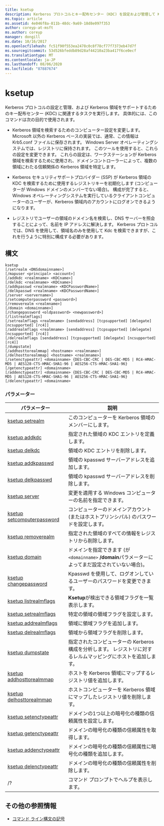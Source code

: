 ```yaml
---
title: ksetup
description: Kerberos プロトコルとキー配布センター (KDC) を設定および管理して Kerberos 領域をサポートするためのタスクを実行する、ksetup コマンドのリファレンス記事です。
ms.topic: article
ms.assetid: 4e046f8a-811b-48dc-9a69-18d8e097f353
author: coreyp-at-msft
ms.author: coreyp
manager: dongill
ms.date: 10/16/2017
ms.openlocfilehash: fc51f90f553ea2478c0c8f78cf77f7373eb47d7f
ms.sourcegitcommit: 53d526bfeddb89d28af44210a23ba417f6ce0ecf
ms.translationtype: MT
ms.contentlocale: ja-JP
ms.lasthandoff: 08/06/2020
ms.locfileid: "87887674"
---
```

# <a name="ksetup"></a>ksetup

Kerberos プロトコルの設定と管理、および Kerberos 領域をサポートするためのキー配布センター (KDC) に関連するタスクを実行します。 具体的には、このコマンドは次の目的で使用されます。

- Kerberos 領域を検索するためのコンピューター設定を変更します。 Microsoft 以外の Kerberos ベースの実装では、通常、この情報は Krb5.conf ファイルに保存されます。 Windows Server オペレーティングシステムでは、レジストリに保持されます。 このツールを使用すると、これらの設定を変更できます。 これらの設定は、ワークステーションが Kerberos 領域を検索するために使用され、ドメインコントローラーによって、複数の領域にわたる信頼関係の Kerberos 領域を特定します。

- Kerberos セキュリティサポートプロバイダー (SSP) が Kerberos 領域の KDC を検索するために使用するレジストリキーを初期化します (コンピューターが Windows ドメインのメンバーでない場合)。 構成が完了すると、Windows オペレーティングシステムを実行しているクライアントコンピューターのユーザーが、Kerberos 領域内のアカウントにログオンできるようになります。

- レジストリでユーザーの領域のドメイン名を検索し、DNS サーバーを照会することによって、名前を IP アドレスに解決します。 Kerberos プロトコルでは、DNS を使用して、領域名のみを使用して Kdc を検索できますが、これを行うように特別に構成する必要があります。

## <a name="syntax"></a>構文

```
ksetup
[/setrealm <DNSdomainname>]
[/mapuser <principal> <account>]
[/addkdc <realmname> <KDCname>]
[/delkdc <realmname> <KDCname>]
[/addkpasswd <realmname> <KDCPasswordName>]
[/delkpasswd <realmname> <KDCPasswordName>]
[/server <servername>]
[/setcomputerpassword <password>]
[/removerealm <realmname>]
[/domain <domainname>]
[/changepassword <oldpassword> <newpassword>]
[/listrealmflags]
[/setrealmflags <realmname> [sendaddress] [tcpsupported] [delegate] [ncsupported] [rc4]]
[/addrealmflags <realmname> [sendaddress] [tcpsupported] [delegate] [ncsupported] [rc4]]
[/delrealmflags [sendaddress] [tcpsupported] [delegate] [ncsupported] [rc4]]
[/dumpstate]
[/addhosttorealmmap] <hostname> <realmname>]
[/delhosttorealmmap] <hostname> <realmname>]
[/setenctypeattr] <domainname> {DES-CBC-CRC | DES-CBC-MD5 | RC4-HMAC-MD5 | AES128-CTS-HMAC-SHA1-96 | AES256-CTS-HMAC-SHA1-96}
[/getenctypeattr] <domainname>
[/addenctypeattr] <domainname> {DES-CBC-CRC | DES-CBC-MD5 | RC4-HMAC-MD5 | AES128-CTS-HMAC-SHA1-96 | AES256-CTS-HMAC-SHA1-96}
[/delenctypeattr] <domainname>
```

### <a name="parameters"></a>パラメーター

| パラメーター | 説明 |
| --------- | ----------- |
| [ksetup setrealm](ksetup-setrealm.md) | このコンピューターを Kerberos 領域のメンバーにします。 |
| [ksetup addkdc](ksetup-addkdc.md) | 指定された領域の KDC エントリを定義します。 |
| [ksetup delkdc](ksetup-delkdc.md) | 領域の KDC エントリを削除します。 |
| [ksetup addkpasswd](ksetup-addkpasswd.md) | 領域の kpasswd サーバーアドレスを追加します。 |
| [ksetup delkpasswd](ksetup-delkpasswd.md) | 領域の kpasswd サーバーアドレスを削除します。 |
| [ksetup server](ksetup-server.md) | 変更を適用する Windows コンピューターの名前を指定できます。 |
| [ksetup setcomputerpassword](ksetup-setcomputerpassword.md) | コンピューターのドメインアカウント (またはホストプリンシパル) のパスワードを設定します。 |
| [ksetup removerealm](ksetup-removerealm.md) | 指定された領域のすべての情報をレジストリから削除します。 |
| [ksetup domain](ksetup-domain.md) | ドメインを指定できます (が `<domainname>` **/domain**パラメーターによってまだ設定されていない場合)。 |
| [ksetup changepassword](ksetup-changepassword.md) | Kpasswd を使用して、ログオンしているユーザーのパスワードを変更できます。 |
| [ksetup listrealmflags](ksetup-listrealmflags.md) | **Ksetup**が検出できる領域フラグを一覧表示します。 |
| [ksetup setrealmflags](ksetup-setrealmflags.md) | 特定の領域の領域フラグを設定します。 |
| [ksetup addrealmflags](ksetup-addrealmflags.md) | 領域に領域フラグを追加します。 |
| [ksetup delrealmflags](ksetup-delrealmflags.md) | 領域から領域フラグを削除します。 |
| [ksetup dumpstate](ksetup-dumpstate.md) | 指定されたコンピューターの Kerberos 構成を分析します。 レジストリに対するレルムマッピングにホストを追加します。 |
| [ksetup addhosttorealmmap](ksetup-addhosttorealmmap.md) | ホストを Kerberos 領域にマップするレジストリ値を追加します。 |
| [ksetup delhosttorealmmap](ksetup-delhosttorealmmap.md) | ホストコンピューターを Kerberos 領域にマップしたレジストリ値を削除します。 |
| [ksetup setenctypeattr](ksetup-setenctypeattr.md) | ドメインの1つ以上の暗号化の種類の信頼属性を設定します。 |
| [ksetup getenctypeattr](ksetup-getenctypeattr.md) | ドメインの暗号化の種類の信頼属性を取得します。 |
| [ksetup addenctypeattr](ksetup-addenctypeattr.md) | ドメインの暗号化の種類の信頼属性に暗号化の種類を追加します。 |
| [ksetup delenctypeattr](ksetup-delenctypeattr.md) | ドメインの暗号化の種類の信頼属性を削除します。 |
| /? | コマンド プロンプトでヘルプを表示します。 |

## <a name="additional-references"></a>その他の参照情報

- [コマンド ライン構文の記号](command-line-syntax-key.md)